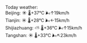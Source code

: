 Today weather:  
Beijing: ☀️   🌡️+37°C 🌬️↑19km/h  
Tianjin: ☀️   🌡️+28°C 🌬️←15km/h  
Shijiazhuang: ⛅️  🌡️+36°C 🌬️↑15km/h  
Tangshan: ☀️   🌡️+33°C 🌬️↖23km/h  
